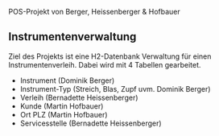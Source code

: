 POS-Projekt von Berger, Heissenberger & Hofbauer

## Instrumentenverwaltung

Ziel des Projekts ist eine H2-Datenbank Verwaltung für einen Instrumentenverleih. 
Dabei wird mit 4 Tabellen gearbeitet.

- Instrument (Dominik Berger)
- Instrument-Typ (Streich, Blas, Zupf uvm. Dominik Berger)
- Verleih (Bernadette Heissenberger)
- Kunde (Martin Hofbauer)
- Ort PLZ (Martin Hofbauer)
- Servicesstelle (Bernadette Heissenberger)